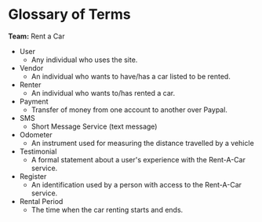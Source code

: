 # Glossary of Terms

**Team:** Rent a Car

- User
  - Any individual who uses the site.
- Vendor
  - An individual who wants to have/has a car listed to be rented.
- Renter
  - An individual who wants to/has rented a car.
- Payment 
  - Transfer of money from one account to another over Paypal.
- SMS
  - Short Message Service (text message)
- Odometer
  - An instrument used for measuring the distance travelled by a vehicle
- Testimonial
  - A formal statement about a user's experience with the Rent-A-Car service.
- Register
  - An identification used by a person with access to the Rent-A-Car service.
- Rental Period
  - The time when the car renting starts and ends.